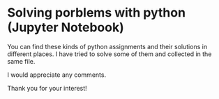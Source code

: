 # Solving porblems with python (Jupyter Notebook)
You can find these kinds of python assignments and their solutions in different places. 
I have tried to solve some of them and collected in the same file. 

I would appreciate any comments.

Thank you for your interest!

